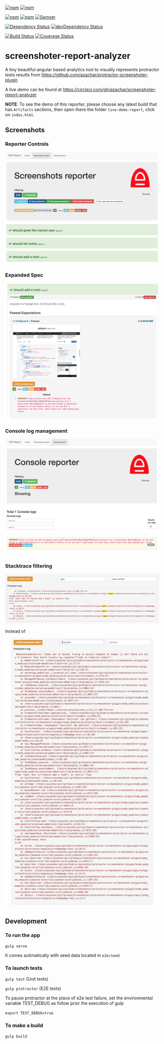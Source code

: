 [![npm](https://img.shields.io/npm/dm/screenshoter-report-analyzer.svg?style=flat-square)](https://www.npmjs.com/package/screenshoter-report-analyzer) [![npm](https://img.shields.io/npm/dt/screenshoter-report-analyzer.svg?style=flat-square)](https://www.npmjs.com/package/screenshoter-report-analyzer)

[![npm](https://img.shields.io/npm/v/screenshoter-report-analyzer.svg?style=flat-square)](https://www.npmjs.com/package/screenshoter-report-analyzer) [![npm](https://img.shields.io/npm/l/screenshoter-report-analyzer.svg?style=flat-square)](https://www.npmjs.com/package/screenshoter-report-analyzer) [![Semver](http://img.shields.io/SemVer/2.0.0.png)](http://semver.org/spec/v2.0.0.html)

[![Dependency Status](https://david-dm.org/azachar/screenshoter-report-analyzer.svg)](https://david-dm.org/azachar/screenshoter-report-analyzer) [![devDependency Status](https://david-dm.org/azachar/screenshoter-report-analyzer/dev-status.svg)](https://david-dm.org/azachar/screenshoter-report-analyzer#info=devDependencies)

[![Build Status](https://travis-ci.org/azachar/screenshoter-report-analyzer.svg?branch=master)](https://travis-ci.org/azachar/screenshoter-report-analyzer) [![Coverage Status](https://img.shields.io/codecov/c/github/azachar/screenshoter-report-analyzer.svg?style=flat-square)](http://codecov.io/github/azachar/screenshoter-report-analyzer?branch=master)

# screenshoter-report-analyzer

A tiny beautiful angular based analytics tool to visually represents protractor tests results from <https://github.com/azachar/protractor-screenshoter-plugin>

A live demo can be found at <https://circleci.com/gh/azachar/screenshoter-report-analyzer>

**NOTE**: To see the demo of this reporter, please choose any latest build that has `Artifacts` sections, then open there the folder `live-demo-report`, click on `index.html`.

## Screenshots

### Reporter Controls

![Screenshoter reporter controlls](screenshots/screenshot1.png)

### Expanded Spec

![Screenshoter reporter spec](screenshots/screenshot2.png)

### Console log management

![Screenshoter reporter console](screenshots/screenshot3.png)

### Stacktrace filtering

![Screenshoter reporter console](screenshots/screenshot5.png)

Instead of

![Screenshoter reporter console](screenshots/screenshot5b.png)

## Development

### To run the app

`gulp serve`

It comes autimatically with seed data located in `e2e/seed`

### To launch tests

`gulp test` (Unit tests)

`gulp protractor` (E2E tests)

To pause protractor at the place of e2e test failure, set the environmental variable TEST_DEBUG as follow prior the execution of gulp

`export TEST_DEBUG=true`

### To make a build

`gulp build`
